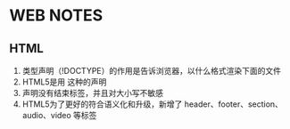 # WEB NOTES

## HTML
1. 类型声明（!DOCTYPE）的作用是告诉浏览器，以什么格式渲染下面的文件
2. HTML5是用 <!DOCTYPE html> 这种的声明
3. <!DOCTYPE> 声明没有结束标签，并且对大小写不敏感
4. HTML5为了更好的符合语义化和升级，新增了 header、footer、section、audio、video 等标签



